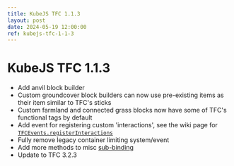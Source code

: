 ```yaml
---
title: KubeJS TFC 1.1.3
layout: post
date: 2024-05-19 12:00:00
ref: kubejs-tfc-1-1-3
---
```


# KubeJS TFC 1.1.3

- Add anvil block builder
- Custom groundcover block builders can now use pre-existing items as their item similar to TFC's sticks
- Custom farmland and connected grass blocks now have some of TFC's functional tags by default
- Add event for registering custom 'interactions', see the wiki page for [`TFCEvents.registerInteractions`](../kubejs_tfc/1.20.1/events#register-interactions)
- Fully remove legacy container limiting system/event
- Add more methods to misc [sub-binding](../kubejs_tfc/1.20.1/bindings/misc)
- Update to TFC 3.2.3

